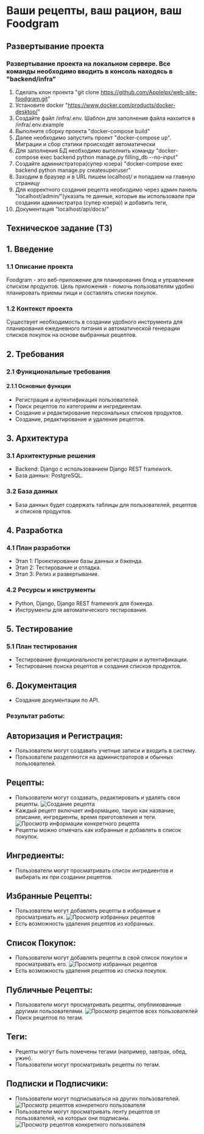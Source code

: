 # Ваши рецепты, ваш рацион, ваш Foodgram

## Развертывание проекта

### Развертывание проекта на локальном сервере. Все команды необходимо вводить в консоль находясь в "backend/infra"

1. Сделать клон проекта "git clone https://github.com/AppleIpx/web-site-foodgram.git"
2. Установите docker "https://www.docker.com/products/docker-desktop/"
3. Создайте файл /infra/.env. Шаблон для заполнения файла нахоится в /infra/.env.example
4. Выполните сборку проекта "docker-compose build"
5. Далее необходимо запустить проект "docker-compose up". Миграции и сбор статики происходят автоматически
6. Для заполнения БД необходимо выполнить команду "docker-compose exec backend python manage.py filling_db --no-input"
7. Создайте администратора(супер юзера) "docker-compose exec backend python manage.py createsuperuser"
8. Заходим в браузер и в URL  пишем localhost/ и попадаем на главную страницу
9. Для корректного создания рецепта необходимо через админ панель "localhost/admin/"(указать те данные, которые вы использовали при создании администратра (супер юзера)) и добавить теги,
10. Документация "localhost/api/docs/"

## Техническое задание (ТЗ)

## 1. Введение

### 1.1 Описание проекта

Foodgram - это веб-приложение для планирования блюд и управления списком продуктов. Цель приложения - помочь пользователям удобно планировать приемы пищи и составлять списки покупок.

### 1.2 Контекст проекта

Существует необходимость в создании удобного инструмента для планирования ежедневного питания и автоматической генерации списков покупок на основе выбранных рецептов.

## 2. Требования

### 2.1 Функциональные требования

#### 2.1.1 Основные функции

- Регистрация и аутентификация пользователей.
- Поиск рецептов по категориям и ингредиентам.
- Создание и редактирование персональных списков продуктов.
- Создание, редактирование и удаление рецептов.

## 3. Архитектура

### 3.1 Архитектурные решения

- Backend: Django с использованием Django REST framework.
- База данных: PostgreSQL.

### 3.2 База данных

- База данных будет содержать таблицы для пользователей, рецептов и списков продуктов.

## 4. Разработка

### 4.1 План разработки

- Этап 1: Проектирование базы данных и бэкенда.
- Этап 2: Тестирование и отладка.
- Этап 3: Релиз и развертывание.

### 4.2 Ресурсы и инструменты

- Python, Django, Django REST framework для бэкенда.
- Инструменты для автоматического тестирования.

## 5. Тестирование

### 5.1 План тестирования

- Тестирование функциональности регистрации и аутентификации.
- Тестирование поиска рецептов и создания списков продуктов.

## 6. Документация

- Создание документации по API.

### Результат работы:

## Авторизация и Регистрация:

- Пользователи могут создавать учетные записи и входить в систему.
- Пользователи разделяются на администраторов и обычных пользователей.

## Рецепты:

- Пользователи могут создавать, редактировать и удалять свои рецепты.
![Создание рецепта](frontend/public/create_recipe.png)
- Каждый рецепт включает информацию, такую как название, описание, ингредиенты, время приготовления и теги.
![Просмотр информации конкретного рецепта](frontend/public/recipe_info.png)
- Рецепты можно отмечать как избранные и добавлять в список покупок.

## Ингредиенты:

- Пользователи могут просматривать список ингредиентов и выбирать их при создании рецептов.

## Избранные Рецепты:

- Пользователи могут добавлять рецепты в избранные и просматривать их.
![Просмотр избранных рецептов](frontend/public/recipes_in_favorite.png)
- Есть возможность удаления рецептов из избранных.

## Список Покупок:

- Пользователи могут добавлять рецепты в свой список покупок и просматривать его.
![Просмотр избранных рецептов](frontend/public/shopping_cart.png)
- Есть возможность удаления рецептов из списка покупок.

## Публичные Рецепты:

- Пользователи могут просматривать рецепты, опубликованные другими пользователями.
![Просмотр рецептов всех пользователей](frontend/public/recipes.png)
- Поиск рецептов по тегам.

## Теги:

- Рецепты могут быть помечены тегами (например, завтрак, обед, ужин).
- Пользователи могут просматривать рецепты по тегам.

## Подписки и Подписчики:

- Пользователи могут подписываться на других пользователей.
![Просмотр рецептов конкретного пользователя](frontend/public/user_page.png)
- Пользователи могут просматривать ленту рецептов от пользователей, на которых они подписаны.
![Просмотр рецептов конкретного пользователя](frontend/public/user_follows.png)
